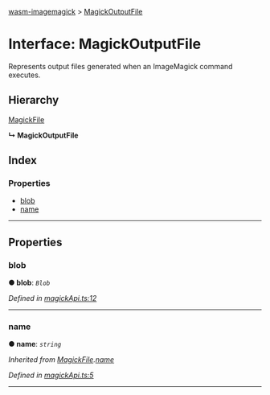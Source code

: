 [wasm-imagemagick](../README.md) > [MagickOutputFile](../interfaces/magickoutputfile.md)

# Interface: MagickOutputFile

Represents output files generated when an ImageMagick command executes.

## Hierarchy

 [MagickFile](magickfile.md)

**↳ MagickOutputFile**

## Index

### Properties

* [blob](magickoutputfile.md#blob)
* [name](magickoutputfile.md#name)

---

## Properties

<a id="blob"></a>

###  blob

**● blob**: *`Blob`*

*Defined in [magickApi.ts:12](https://github.com/KnicKnic/WASM-ImageMagick/blob/a680377/src/magickApi.ts#L12)*

___
<a id="name"></a>

###  name

**● name**: *`string`*

*Inherited from [MagickFile](magickfile.md).[name](magickfile.md#name)*

*Defined in [magickApi.ts:5](https://github.com/KnicKnic/WASM-ImageMagick/blob/a680377/src/magickApi.ts#L5)*

___

